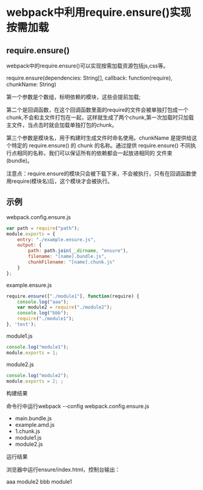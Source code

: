 # webpack中利用require.ensure()实现按需加载
<!--- - - -->

## require.ensure()

webpack中的require.ensure()可以实现按需加载资源包括js,css等。

require.ensure(dependencies: String[], callback: function(require), chunkName: String)

第一个参数是个数组，标明依赖的模块，这些会提前加载;

第二个是回调函数，在这个回调函数里面的require的文件会被单独打包成一个chunk,不会和主文件打包在一起，这样就生成了两个chunk,第一次加载时只加载主文件，当点击时就会加载单独打包的chunk。

第三个参数是模块名，用于构建时生成文件时命名使用。chunkName 是提供给这个特定的 require.ensure() 的 chunk 的名称。通过提供 require.ensure() 不同执行点相同的名称，我们可以保证所有的依赖都会一起放进相同的 文件束(bundle)。

注意点：require.ensure的模块只会被下载下来，不会被执行，只有在回调函数使用require(模块名)后，这个模块才会被执行。

## 示例

webpack.config.ensure.js

```javascript
var path = require("path");
module.exports = {
    entry: "./example.ensure.js",
    output: {
        path: path.join(__dirname, "ensure"),
        filename: "[name].bundle.js",
        chunkFilename: "[name].chunk.js"
    }
};
```

example.ensure.js

```javascript
require.ensure(["./module1"], function(require) {
    console.log("aaa");
    var module2 = require("./module2");
    console.log("bbb");
    require("./module1");
}, 'test');
```

module1.js

```javascript
console.log("module1");
module.exports = 1;
```


module2.js

```javascript
console.log("module2");
module.exports = 2; ;
```


构建结果

命令行中运行webpack --config webpack.config.ensure.js 
- main.bundle.js 
- example.amd.js 
- 1.chunk.js 
- module1.js 
- module2.js

运行结果

浏览器中运行ensure/index.html，控制台输出：

aaa
module2
bbb
module1


